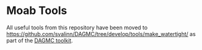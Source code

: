 Moab Tools
========================================

All useful tools from this repository have been moved to https://github.com/svalinn/DAGMC/tree/develop/tools/make_watertight/
as part of the [DAGMC toolkit](http://svalinn.github.com.io/DAGMC).
